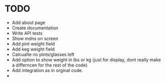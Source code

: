 # TODO

* Add about page
* Create documentation
* Write API tests
* Show mdns on screen
* Add pint weight field
* Add keg weight field
* Calcualte no pints/glasses left
* Add option to show weight in lbs or kg (just for display, dont really make a differncen for the rest of the code)
* Add integration as in orginal code. 
* 